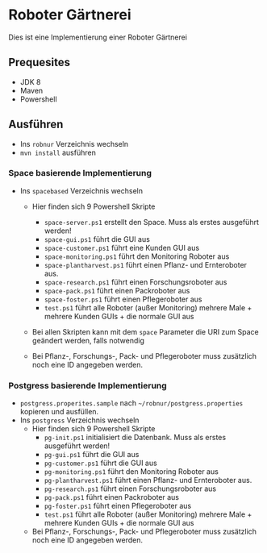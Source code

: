 # Roboter Gärtnerei
Dies ist eine Implementierung einer Roboter Gärtnerei

## Prequesites
 - JDK 8
 - Maven
 - Powershell

## Ausführen
 - Ins ```robnur``` Verzeichnis wechseln
 - ```mvn install``` ausführen
 ### Space basierende Implementierung
 - Ins ```spacebased``` Verzeichnis wechseln
    - Hier finden sich 9 Powershell Skripte
        - ```space-server.ps1``` erstellt den Space. Muss als erstes ausgeführt werden!   
        - ```space-gui.ps1``` führt die GUI aus
        - ```space-customer.ps1``` führt eine Kunden GUI aus
        - ```space-monitoring.ps1``` führt den Monitoring Roboter aus
        - ```space-plantharvest.ps1``` führt einen Pflanz- und Ernteroboter aus.
        - ```space-research.ps1``` führt einen Forschungsroboter aus
        - ```space-pack.ps1``` führt einen Packroboter aus
        - ```space-foster.ps1``` führt einen Pflegeroboter aus
        - ```test.ps1``` führt alle Roboter (außer Monitoring) mehrere Male + mehrere Kunden GUIs + die normale GUI aus

    - Bei allen Skripten kann mit dem ```space``` Parameter die URI zum Space geändert werden, falls notwendig
    - Bei Pflanz-, Forschungs-, Pack- und Pflegeroboter muss zusätzlich noch eine ID angegeben werden.
### Postgress basierende Implementierung
 - ```postgress.properites.sample``` nach ```~/robnur/postgress.properties``` kopieren und ausfüllen.
 - Ins ```postgress``` Verzeichnis wechseln
    - Hier finden sich 9 Powershell Skripte
        - ```pg-init.ps1``` initialisiert die Datenbank. Muss als erstes ausgeführt werden!   
        - ```pg-gui.ps1``` führt die GUI aus
        - ```pg-customer.ps1``` führt die GUI aus
        - ```pg-monitoring.ps1``` führt den Monitoring Roboter aus
        - ```pg-plantharvest.ps1``` führt einen Pflanz- und Ernteroboter aus.
        - ```pg-research.ps1``` führt einen Forschungsroboter aus
        - ```pg-pack.ps1``` führt einen Packroboter aus
        - ```pg-foster.ps1``` führt einen Pflegeroboter aus
        - ```test.ps1``` führt alle Roboter (außer Monitoring) mehrere Male + mehrere Kunden GUIs + die normale GUI aus
    - Bei Pflanz-, Forschungs-, Pack- und Pflegeroboter muss zusätzlich noch eine ID angegeben werden.
